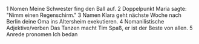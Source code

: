 1 Nomen
	Meine Schwester fing den Ball auf.
2 Doppelpunkt
	Maria sagte: "Nimm einen Regenschirm."
3 Namen
	Klara geht nächste Woche nach Berlin deine Oma ins Altersheim exekutieren.
4 Nomanilistische Adjektive/verben 
	Das Tanzen macht Tim Spaß, er  ist der Beste von allen.
5  Anrede pronomen
	Ich bedan